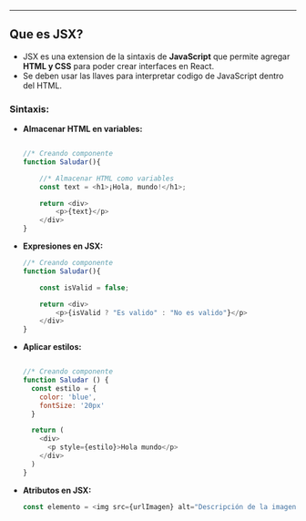 
---
## Que es JSX?

- JSX es una extension de la sintaxis de **JavaScript** que permite agregar **HTML y CSS**   para poder crear interfaces en React.
- Se deben usar las llaves para interpretar codigo de JavaScript dentro del HTML.

### Sintaxis:

- **Almacenar HTML en variables:**
	```javascript
	
	//* Creando componente
	function Saludar(){
	
	    //* Almacenar HTML como variables
	    const text = <h1>¡Hola, mundo!</h1>;
	
	    return <div>
	        <p>{text}</p>
	    </div>
	}
	```

- **Expresiones en JSX:**
	```javascript
	//* Creando componente
	function Saludar(){
	
	    const isValid = false;
	
	    return <div>
	        <p>{isValid ? "Es valido" : "No es valido"}</p>
	    </div>
	}
	```


- **Aplicar estilos:**

	```javascript

	//* Creando componente
	function Saludar () {
	  const estilo = {
	    color: 'blue',
	    fontSize: '20px'
	  }
	
	  return (
	    <div>
	      <p style={estilo}>Hola mundo</p>
	    </div>
	  )
	}
	```

- **Atributos en JSX:**
	```javascript
	const elemento = <img src={urlImagen} alt="Descripción de la imagen" />;
	```
